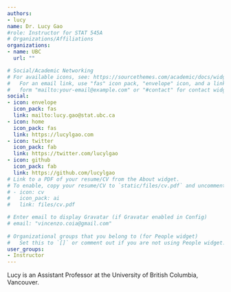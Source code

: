 ```yaml
---
authors:
- lucy
name: Dr. Lucy Gao
#role: Instructor for STAT 545A
# Organizations/Affiliations
organizations:
- name: UBC
  url: ""

# Social/Academic Networking
# For available icons, see: https://sourcethemes.com/academic/docs/widgets/#icons
#   For an email link, use "fas" icon pack, "envelope" icon, and a link in the
#   form "mailto:your-email@example.com" or "#contact" for contact widget.
social:
- icon: envelope
  icon_pack: fas
  link: mailto:lucy.gao@stat.ubc.ca
- icon: home
  icon_pack: fas
  link: https://lucylgao.com  
- icon: twitter
  icon_pack: fab
  link: https://twitter.com/lucylgao
- icon: github
  icon_pack: fab
  link: https://github.com/lucylgao
# Link to a PDF of your resume/CV from the About widget.
# To enable, copy your resume/CV to `static/files/cv.pdf` and uncomment the lines below.  
# - icon: cv
#   icon_pack: ai
#   link: files/cv.pdf

# Enter email to display Gravatar (if Gravatar enabled in Config)
# email: "vincenzo.coia@gmail.com"
  
# Organizational groups that you belong to (for People widget)
#   Set this to `[]` or comment out if you are not using People widget.  
user_groups:
- Instructor
---
```


Lucy is an Assistant Professor at the University of British Columbia, Vancouver. 